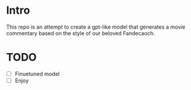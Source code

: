 # Intro

This repo is an attempt to create a gpt-like model that generates a movie commentary based on the style of our beloved Fandecaoch.

# TODO

 - [ ] Finuetuned model
 - [ ] Enjoy
